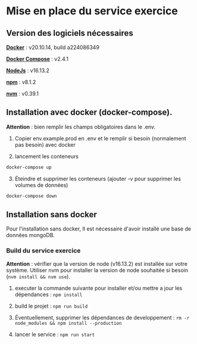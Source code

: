 # Mise en place du service exercice

## Version des logiciels nécessaires

[**Docker**](https://www.docker.com/products/docker-desktop) : v20.10.14, build a224086349

[**Docker Compose**](https://docs.docker.com/compose/install/) : v2.4.1

[**NodeJs**](https://nodejs.org/en/download/) : v16.13.2

[**npm**](https://www.npmjs.com/get-npm) : v8.1.2

[**nvm**](https://github.com/nvm-sh/nvm) : v0.39.1

## Installation avec docker (docker-compose).

**Attention** : bien remplir les champs obligatoires dans le .env.

1. Copier env.example.prod en .env et le remplir si besoin (normalement pas besoin) avec docker

2. lancement les conteneurs

```bash
docker-compose up
```

3. Éteindre et supprimer les conteneurs (ajouter -v pour supprimer les volumes de données)

```bash
docker-compose down
```

## Installation sans docker

Pour l'installation sans docker, Il est nécessaire d'avoir installé une base de données mongoDB.

### Build du service exercice

**Attention** : vérifier que la version de node (v16.13.2) est installée sur votre système.
Utiliser nvm pour installer la version de node souhaitée si besoin (`nvm install && nvm use`).

1. executer la commande suivante pour installer et/ou mettre a jour les dépendances :
   `npm install`

2. build le projet :
   `npm run build`

3. Éventuellement, supprimer les dépendances de developpement :
   `rm -r node_modules && npm install --production`

4. lancer le service :
   `npm run start`
